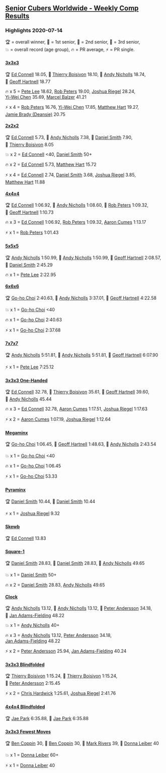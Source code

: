 <style>table {white-space: nowrap;}</style>

## [Senior Cubers Worldwide - Weekly Comp Results](/scw-comp/results/)
### Highlights 2020-07-14

<span style="white-space: nowrap;">🏆 = overall winner</span>, <span style="white-space: nowrap;">🥇 = 1st senior</span>, <span style="white-space: nowrap;">🥈 = 2nd senior</span>, <span style="white-space: nowrap;">🥉 = 3rd senior</span>, <span style="white-space: nowrap;">💥 = overall record (age group)</span>, <span style="white-space: nowrap;">🔥 = PR average</span>, <span style="white-space: nowrap;">⚡ = PR single</span>.

#### [3x3x3](333.md)

<span style="white-space: nowrap;">🏆 [Ed Connell](../../persons/ed_connell/333.md) 18.05</span>, <span style="white-space: nowrap;">🥇 [Thierry Boisivon](../../persons/thierry_boisivon/333.md) 18.10</span>, <span style="white-space: nowrap;">🥈 [Andy Nicholls](../../persons/andy_nicholls/333.md) 18.74</span>, <span style="white-space: nowrap;">🥉 [Geoff Hartnell](../../persons/geoff_hartnell/333.md) 18.77</span>

🔥 x 5 = <span style="white-space: nowrap;">[Pete Lee](../../persons/pete_lee/333.md) 18.62</span>, <span style="white-space: nowrap;">[Rob Peters](../../persons/rob_peters/333.md) 19.00</span>, <span style="white-space: nowrap;">[Joshua Riegel](../../persons/joshua_riegel/333.md) 28.24</span>, <span style="white-space: nowrap;">[Yi-Wei Chen](../../persons/yi_wei_chen/333.md) 35.69</span>, <span style="white-space: nowrap;">[Marcel Balzer](../../persons/marcel_balzer/333.md) 41.21</span>

⚡ x 4 = <span style="white-space: nowrap;">[Rob Peters](../../persons/rob_peters/333.md) 16.76</span>, <span style="white-space: nowrap;">[Yi-Wei Chen](../../persons/yi_wei_chen/333.md) 17.85</span>, <span style="white-space: nowrap;">[Matthew Hart](../../persons/matthew_hart/333.md) 19.27</span>, <span style="white-space: nowrap;">[Jamie Brady (Deansie)](../../persons/jamie_brady/333.md) 20.75</span>

#### [2x2x2](222.md)

<span style="white-space: nowrap;">🏆 [Ed Connell](../../persons/ed_connell/222.md) 5.73</span>, <span style="white-space: nowrap;">🥇 [Andy Nicholls](../../persons/andy_nicholls/222.md) 7.38</span>, <span style="white-space: nowrap;">🥈 [Daniel Smith](../../persons/daniel_smith/222.md) 7.90</span>, <span style="white-space: nowrap;">🥉 [Thierry Boisivon](../../persons/thierry_boisivon/222.md) 8.05</span>

💥 x 2 = <span style="white-space: nowrap;">[Ed Connell](../../persons/ed_connell/222.md) <40</span>, <span style="white-space: nowrap;">[Daniel Smith](../../persons/daniel_smith/222.md) 50+</span>

🔥 x 2 = <span style="white-space: nowrap;">[Ed Connell](../../persons/ed_connell/222.md) 5.73</span>, <span style="white-space: nowrap;">[Matthew Hart](../../persons/matthew_hart/222.md) 15.72</span>

⚡ x 4 = <span style="white-space: nowrap;">[Ed Connell](../../persons/ed_connell/222.md) 2.74</span>, <span style="white-space: nowrap;">[Daniel Smith](../../persons/daniel_smith/222.md) 3.68</span>, <span style="white-space: nowrap;">[Joshua Riegel](../../persons/joshua_riegel/222.md) 3.85</span>, <span style="white-space: nowrap;">[Matthew Hart](../../persons/matthew_hart/222.md) 11.88</span>

#### [4x4x4](444.md)

<span style="white-space: nowrap;">🏆 [Ed Connell](../../persons/ed_connell/444.md) 1:06.92</span>, <span style="white-space: nowrap;">🥇 [Andy Nicholls](../../persons/andy_nicholls/444.md) 1:08.60</span>, <span style="white-space: nowrap;">🥈 [Rob Peters](../../persons/rob_peters/444.md) 1:09.32</span>, <span style="white-space: nowrap;">🥉 [Geoff Hartnell](../../persons/geoff_hartnell/444.md) 1:10.73</span>

🔥 x 3 = <span style="white-space: nowrap;">[Ed Connell](../../persons/ed_connell/444.md) 1:06.92</span>, <span style="white-space: nowrap;">[Rob Peters](../../persons/rob_peters/444.md) 1:09.32</span>, <span style="white-space: nowrap;">[Aaron Cumes](../../persons/aaron_cumes/444.md) 1:13.17</span>

⚡ x 1 = <span style="white-space: nowrap;">[Rob Peters](../../persons/rob_peters/444.md) 1:01.43</span>

#### [5x5x5](555.md)

<span style="white-space: nowrap;">🏆 [Andy Nicholls](../../persons/andy_nicholls/555.md) 1:50.99</span>, <span style="white-space: nowrap;">🥇 [Andy Nicholls](../../persons/andy_nicholls/555.md) 1:50.99</span>, <span style="white-space: nowrap;">🥈 [Geoff Hartnell](../../persons/geoff_hartnell/555.md) 2:08.57</span>, <span style="white-space: nowrap;">🥉 [Daniel Smith](../../persons/daniel_smith/555.md) 2:45.29</span>

🔥 x 1 = <span style="white-space: nowrap;">[Pete Lee](../../persons/pete_lee/555.md) 2:22.95</span>

#### [6x6x6](666.md)

<span style="white-space: nowrap;">🏆 [Go-ho Choi](../../persons/go_ho_choi/666.md) 2:40.63</span>, <span style="white-space: nowrap;">🥇 [Andy Nicholls](../../persons/andy_nicholls/666.md) 3:37.01</span>, <span style="white-space: nowrap;">🥈 [Geoff Hartnell](../../persons/geoff_hartnell/666.md) 4:22.58</span>

💥 x 1 = <span style="white-space: nowrap;">[Go-ho Choi](../../persons/go_ho_choi/666.md) <40</span>

🔥 x 1 = <span style="white-space: nowrap;">[Go-ho Choi](../../persons/go_ho_choi/666.md) 2:40.63</span>

⚡ x 1 = <span style="white-space: nowrap;">[Go-ho Choi](../../persons/go_ho_choi/666.md) 2:37.68</span>

#### [7x7x7](777.md)

<span style="white-space: nowrap;">🏆 [Andy Nicholls](../../persons/andy_nicholls/777.md) 5:51.81</span>, <span style="white-space: nowrap;">🥇 [Andy Nicholls](../../persons/andy_nicholls/777.md) 5:51.81</span>, <span style="white-space: nowrap;">🥈 [Geoff Hartnell](../../persons/geoff_hartnell/777.md) 6:07.90</span>

⚡ x 1 = <span style="white-space: nowrap;">[Pete Lee](../../persons/pete_lee/777.md) 7:25.12</span>

#### [3x3x3 One-Handed](333oh.md)

<span style="white-space: nowrap;">🏆 [Ed Connell](../../persons/ed_connell/333oh.md) 32.78</span>, <span style="white-space: nowrap;">🥇 [Thierry Boisivon](../../persons/thierry_boisivon/333oh.md) 35.61</span>, <span style="white-space: nowrap;">🥈 [Geoff Hartnell](../../persons/geoff_hartnell/333oh.md) 39.60</span>, <span style="white-space: nowrap;">🥉 [Andy Nicholls](../../persons/andy_nicholls/333oh.md) 45.44</span>

🔥 x 3 = <span style="white-space: nowrap;">[Ed Connell](../../persons/ed_connell/333oh.md) 32.78</span>, <span style="white-space: nowrap;">[Aaron Cumes](../../persons/aaron_cumes/333oh.md) 1:17.51</span>, <span style="white-space: nowrap;">[Joshua Riegel](../../persons/joshua_riegel/333oh.md) 1:17.63</span>

⚡ x 2 = <span style="white-space: nowrap;">[Aaron Cumes](../../persons/aaron_cumes/333oh.md) 1:07.19</span>, <span style="white-space: nowrap;">[Joshua Riegel](../../persons/joshua_riegel/333oh.md) 1:12.64</span>

#### [Megaminx](minx.md)

<span style="white-space: nowrap;">🏆 [Go-ho Choi](../../persons/go_ho_choi/minx.md) 1:06.45</span>, <span style="white-space: nowrap;">🥇 [Geoff Hartnell](../../persons/geoff_hartnell/minx.md) 1:48.63</span>, <span style="white-space: nowrap;">🥈 [Andy Nicholls](../../persons/andy_nicholls/minx.md) 2:43.54</span>

💥 x 1 = <span style="white-space: nowrap;">[Go-ho Choi](../../persons/go_ho_choi/minx.md) <40</span>

🔥 x 1 = <span style="white-space: nowrap;">[Go-ho Choi](../../persons/go_ho_choi/minx.md) 1:06.45</span>

⚡ x 1 = <span style="white-space: nowrap;">[Go-ho Choi](../../persons/go_ho_choi/minx.md) 53.33</span>

#### [Pyraminx](pyram.md)

<span style="white-space: nowrap;">🏆 [Daniel Smith](../../persons/daniel_smith/pyram.md) 10.44</span>, <span style="white-space: nowrap;">🥇 [Daniel Smith](../../persons/daniel_smith/pyram.md) 10.44</span>

⚡ x 1 = <span style="white-space: nowrap;">[Joshua Riegel](../../persons/joshua_riegel/pyram.md) 9.32</span>

#### [Skewb](skewb.md)

<span style="white-space: nowrap;">🏆 [Ed Connell](../../persons/ed_connell/skewb.md) 13.83</span>

#### [Square-1](sq1.md)

<span style="white-space: nowrap;">🏆 [Daniel Smith](../../persons/daniel_smith/sq1.md) 28.83</span>, <span style="white-space: nowrap;">🥇 [Daniel Smith](../../persons/daniel_smith/sq1.md) 28.83</span>, <span style="white-space: nowrap;">🥈 [Andy Nicholls](../../persons/andy_nicholls/sq1.md) 49.65</span>

💥 x 1 = <span style="white-space: nowrap;">[Daniel Smith](../../persons/daniel_smith/sq1.md) 50+</span>

🔥 x 2 = <span style="white-space: nowrap;">[Daniel Smith](../../persons/daniel_smith/sq1.md) 28.83</span>, <span style="white-space: nowrap;">[Andy Nicholls](../../persons/andy_nicholls/sq1.md) 49.65</span>

#### [Clock](clock.md)

<span style="white-space: nowrap;">🏆 [Andy Nicholls](../../persons/andy_nicholls/clock.md) 13.12</span>, <span style="white-space: nowrap;">🥇 [Andy Nicholls](../../persons/andy_nicholls/clock.md) 13.12</span>, <span style="white-space: nowrap;">🥈 [Peter Andersson](../../persons/peter_andersson/clock.md) 34.18</span>, <span style="white-space: nowrap;">🥉 [Jan Adams-Fielding](../../persons/jan_adams_fielding/clock.md) 48.22</span>

💥 x 1 = <span style="white-space: nowrap;">[Andy Nicholls](../../persons/andy_nicholls/clock.md) 40+</span>

🔥 x 3 = <span style="white-space: nowrap;">[Andy Nicholls](../../persons/andy_nicholls/clock.md) 13.12</span>, <span style="white-space: nowrap;">[Peter Andersson](../../persons/peter_andersson/clock.md) 34.18</span>, <span style="white-space: nowrap;">[Jan Adams-Fielding](../../persons/jan_adams_fielding/clock.md) 48.22</span>

⚡ x 2 = <span style="white-space: nowrap;">[Peter Andersson](../../persons/peter_andersson/clock.md) 25.94</span>, <span style="white-space: nowrap;">[Jan Adams-Fielding](../../persons/jan_adams_fielding/clock.md) 40.24</span>

#### [3x3x3 Blindfolded](333bf.md)

<span style="white-space: nowrap;">🏆 [Thierry Boisivon](../../persons/thierry_boisivon/333bf.md) 1:15.24</span>, <span style="white-space: nowrap;">🥇 [Thierry Boisivon](../../persons/thierry_boisivon/333bf.md) 1:15.24</span>, <span style="white-space: nowrap;">🥈 [Peter Andersson](../../persons/peter_andersson/333bf.md) 2:15.45</span>

⚡ x 2 = <span style="white-space: nowrap;">[Chris Hardwick](../../persons/chris_hardwick/333bf.md) 1:25.61</span>, <span style="white-space: nowrap;">[Joshua Riegel](../../persons/joshua_riegel/333bf.md) 2:41.76</span>

#### [4x4x4 Blindfolded](444bf.md)

<span style="white-space: nowrap;">🏆 [Jae Park](../../persons/jae_park/444bf.md) 6:35.88</span>, <span style="white-space: nowrap;">🥇 [Jae Park](../../persons/jae_park/444bf.md) 6:35.88</span>

#### [3x3x3 Fewest Moves](333fm.md)

<span style="white-space: nowrap;">🏆 [Ben Coppin](../../persons/ben_coppin/333fm.md) 30</span>, <span style="white-space: nowrap;">🥇 [Ben Coppin](../../persons/ben_coppin/333fm.md) 30</span>, <span style="white-space: nowrap;">🥈 [Mark Rivers](../../persons/mark_rivers/333fm.md) 39</span>, <span style="white-space: nowrap;">🥉 [Donna Leiber](../../persons/donna_leiber/333fm.md) 40</span>

💥 x 1 = <span style="white-space: nowrap;">[Donna Leiber](../../persons/donna_leiber/333fm.md) 60+</span>

⚡ x 1 = <span style="white-space: nowrap;">[Donna Leiber](../../persons/donna_leiber/333fm.md) 40</span>


<!-- Global site tag (gtag.js) - Google Analytics -->
<script async src="https://www.googletagmanager.com/gtag/js?id=UA-86348435-3"></script>
<script>window.dataLayer = window.dataLayer || []; function gtag() {dataLayer.push(arguments);} gtag('js', new Date()); gtag('config', 'UA-86348435-3');</script>
